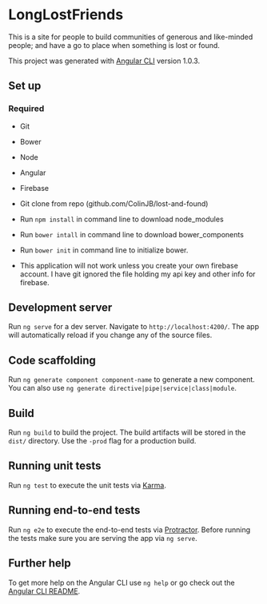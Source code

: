 # LongLostFriends

This is a site for people to build communities of generous and like-minded people; and have a go to place when something is lost or found.

This project was generated with [Angular CLI](https://github.com/angular/angular-cli) version 1.0.3.

## Set up

### Required
* Git
* Bower
* Node
* Angular
* Firebase

* Git clone from repo (github.com/ColinJB/lost-and-found)
* Run `npm install` in command line to download node_modules
* Run `bower intall` in command line to download bower_components
* Run `bower init` in command line to initialize bower.
* This application will not work unless you create your own firebase account. I have git ignored the file holding my api key and other info for firebase.

## Development server

Run `ng serve` for a dev server. Navigate to `http://localhost:4200/`. The app will automatically reload if you change any of the source files.

## Code scaffolding

Run `ng generate component component-name` to generate a new component. You can also use `ng generate directive|pipe|service|class|module`.

## Build

Run `ng build` to build the project. The build artifacts will be stored in the `dist/` directory. Use the `-prod` flag for a production build.

## Running unit tests

Run `ng test` to execute the unit tests via [Karma](https://karma-runner.github.io).

## Running end-to-end tests

Run `ng e2e` to execute the end-to-end tests via [Protractor](http://www.protractortest.org/).
Before running the tests make sure you are serving the app via `ng serve`.

## Further help

To get more help on the Angular CLI use `ng help` or go check out the [Angular CLI README](https://github.com/angular/angular-cli/blob/master/README.md).
